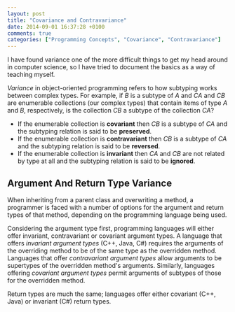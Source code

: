 ```yaml
---
layout: post
title: "Covariance and Contravariance"
date: 2014-09-01 16:37:28 +0100
comments: true
categories: ["Programming Concepts", "Covariance", "Contravariance"]
---
```


I have found variance one of the more difficult things to get my head around in computer science, so I have tried to document the basics as a way of teaching myself.

*Variance* in object-oriented programming refers to how subtyping works between complex types. For example, if *B* is a subtype of *A* and *CA* and *CB* are enumerable collections (our complex types) that contain items of type *A* and *B*, respectively, is the collection *CB* a subtype of the collection *CA*?

- If the enumerable collection is **covariant** then *CB* is a subtype of *CA* and the subtyping relation is said to be **preserved**.
- If the enumerable collection is **contravariant** then *CB* is a subtype of *CA* and the subtyping relation is said to be **reversed**.
- If the enumerable collection is **invariant** then *CA* and *CB* are not related by type at all and the subtyping relation is said to be **ignored**.

## Argument And Return Type Variance

When inheriting from a parent class and overwriting a method, a programmer is faced with a number of options for the argument and return types of that method, depending on the programming language being used.

Considering the argument type first, programming languages will either offer invariant, contravariant or covariant argument types. A language that offers *invariant argument types* (C++, Java, C#) requires the arguments of the overriding method to be of the same type as the overridden method. Languages that offer *contravariant argument types* allow arguments to be supertypes of the overridden method's arguments. Similarly, languages offering *covariant argument types* permit arguments of subtypes of those for the overridden method.

Return types are much the same; languages offer either covariant (C++, Java) or invariant (C#) return types.
